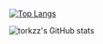 [![Top Langs](https://github-readme-stats.vercel.app/api/top-langs/?username=torkzz&langs_count=8&theme=dark)](https://github.com/anuraghazra/github-readme-stats)


![torkzz's GitHub stats](https://github-readme-stats.vercel.app/api?username=torkzz&show_icons=true&theme=dark&count_private=true)